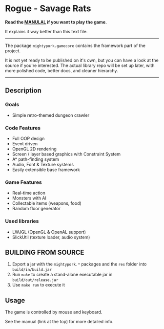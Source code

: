 # Rogue - Savage Rats

**Read the [MANULAL](http://goo.gl/AU0IdI) if you want to play the game.**

It explains it way better than this text file.

---

The package `mightypork.gamecore` contains the framework part of the project.

It is not yet ready to be published on it's own, but you can have a look at the 
source if you're interested. The actual library repo will be set up later, with 
more polished code, better docs, and cleaner hierarchy.

---

## Description

### Goals

- Simple retro-themed dungeon crawler


### Code Features

- Full OOP design
- Event driven
- OpenGL 2D rendering
- Screen / layer based graphics with Constraint System
- A* path-finding system
- Audio, Font & Texture systems
- Easily extensible base framework


### Game Features

- Real-time action
- Monsters with AI
- Collectable items (weapons, food)
- Random floor generator


### Used libraries

- LWJGL (OpenGL & OpenAL support)
- SlickUtil (texture loader, audio system)


## BUILDING FROM SOURCE

1. Export a jar with the `mightypork.*` packages and the `res` folder into 
`build/in/build.jar`
2. Run `make` to create a stand-alone executable jar in `build/out/release.jar`
3. Use `make run` to execute it



## Usage

The game is controlled by mouse and keyboard.

See the manual (link at the top) for more detailed info.
